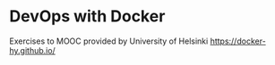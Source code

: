 # DevOps with Docker 

Exercises to MOOC provided by University of Helsinki https://docker-hy.github.io/
